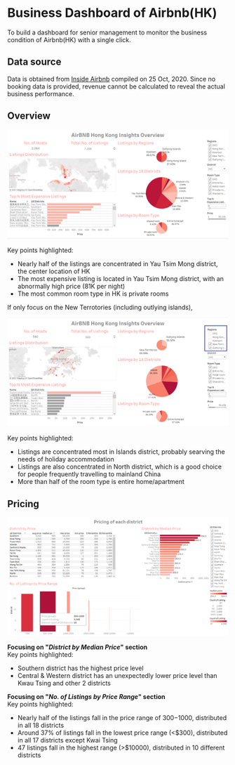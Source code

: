 # Business Dashboard of Airbnb(HK)
 To build a dashboard for senior management to monitor the business condition of Airbnb(HK) with a single click.
 
## Data source
 Data is obtained from [Inside Airbnb](http://insideairbnb.com/get-the-data.html) compiled on 25 Oct, 2020. Since no booking data is provided, revenue cannot be calculated to reveal the actual business performance. 


## Overview
<img src='images/1a.png'>

Key points highlighted:
- Nearly half of the listings are concentrated in Yau Tsim Mong district, the center location of HK
- The most expensive listing is located in Yau Tsim Mong district, with an abnormally high price (81K per night)
- The most common room type in HK is private rooms


If only focus on the New Terrotories (including outlying islands), 

 <img src='images/1b.png'>
 
Key points highlighted:
 - Listings are concentrated most in Islands district, probably searving the needs of holiday accommodation
 - Listings are also concentrated in North district, which is a good choice for people frequently travelling to mainland China
 - More than half of the room type is entire home/apartment
 
 
## Pricing
<img src='images/2a.png'>

**Focusing on "*District by Median Price*" section**<br>
Key points highlighted:
- Southern district has the highest price level
- Central & Western district has an unexpectedly lower price level than Kwau Tsing and other 2 districts 


**Focusing on "*No. of Listings by Price Range*" section**<br>
Key points highlighted:
- Nearly half of the listings fall in the price range of $300-$1000, distributed in all 18 districts
- Around 37% of listings fall in the lowest price range (<$300), distributed in all 17 districts except Kwai Tsing
- 47 listings fall in the highest range (>$10000), distributed in 10 different districts
